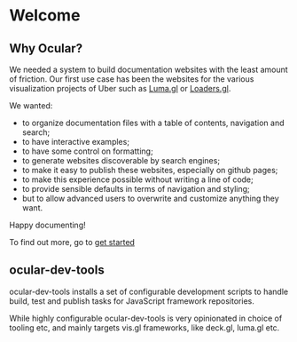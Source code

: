 # Welcome


## Why Ocular?

We needed a system to build documentation websites with the least amount of friction. Our first use case has been the websites for the various visualization projects of Uber such as [Luma.gl](https://luma.gl) or [Loaders.gl](https://loaders.gl). 

We wanted: 
- to organize documentation files with a table of contents, navigation and search;
- to have interactive examples;
- to have some control on formatting;
- to generate websites discoverable by search engines;
- to make it easy to publish these websites, especially on github pages;
- to make this experience possible without writing a line of code;
- to provide sensible defaults in terms of navigation and styling;
- but to allow advanced users to overwrite and customize anything they want. 

Happy documenting!

To find out more, go to [get started](get-started.md)

## ocular-dev-tools

ocular-dev-tools installs a set of configurable development scripts to handle build, test and publish tasks for JavaScript framework repositories.

While highly configurable ocular-dev-tools is very opinionated in choice of tooling etc, and mainly targets vis.gl frameworks, like deck.gl, luma.gl etc.
